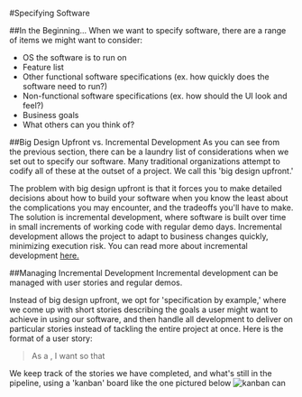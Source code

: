 #Specifying Software

##In the Beginning...
When we want to specify software, there are a range of items we might want to consider:
- OS the software is to run on
- Feature list
- Other functional software specifications (ex. how quickly does the software need to run?)
- Non-functional software specifications (ex. how should the UI look and feel?)
- Business goals
- What others can you think of?

##Big Design Upfront vs. Incremental Development
As you can see from the previous section, there can be a laundry list of considerations when we set out to specify our software. Many traditional organizations attempt to codify all of these at the outset of a project. We call this 'big design upfront.'

The problem with big design upfront is that it forces you to make detailed decisions about how to build your software when you know the least about the complications you may encounter, and the tradeoffs you'll have to make. The solution is incremental development, where software is built over time in small increments of working code with regular demo days. Incremental development allows the project to adapt to business changes quickly, minimizing execution risk. You can read more about incremental development [here.](https://en.wikipedia.org/wiki/Incremental_build_model)

##Managing Incremental Development
Incremental development can be managed with user stories and regular demos.

Instead of big design upfront, we opt for 'specification by example,' where we come up with short stories describing the goals a user might want to achieve in using our software, and then handle all development to deliver on particular stories instead of tackling the entire project at once. Here is the format of a user story:
> As a <type of user>, I want <some feature> so that <some benefit>

We keep track of the stories we have completed, and what's still in the pipeline, using a 'kanban' board like the one pictured below
![kanban can](http://leankit.com/learn/wp-content/uploads/2015/11/kanban-board-e60650d1-1.jpg)
